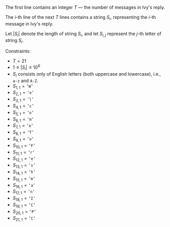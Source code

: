 The first line contains an integer $T$ — the number of messages in Ivy's reply.

The $i$-th line of the next $T$ lines contains a string $S_i$, representing the $i$-th message in Ivy's reply.

Let $|S_i|$ denote the length of string $S_i$, and let $S_{i,j}$ represent the $j$-th letter of string $S_i$.

Constraints:

- $T = 21$
- $1 \leq |S_i| \leq 10^6$
- $S_i$ consists only of English letters (both uppercase and lowercase), i.e., `a-z` and `A-Z`.
- $S_{1,1} = \texttt{'W'}$
- $S_{2,1} = \texttt{'e'}$
- $S_{3,1} = \texttt{'l'}$
- $S_{4,1} = \texttt{'c'}$
- $S_{5,1} = \texttt{'o'}$
- $S_{6,1} = \texttt{'m'}$
- $S_{7,1} = \texttt{'e'}$
- $S_{8,1} = \texttt{'T'}$
- $S_{9,1} = \texttt{'o'}$
- $S_{10,1} = \texttt{'F'}$
- $S_{11,1} = \texttt{'r'}$
- $S_{12,1} = \texttt{'e'}$
- $S_{13,1} = \texttt{'s'}$
- $S_{14,1} = \texttt{'h'}$
- $S_{15,1} = \texttt{'m'}$
- $S_{16,1} = \texttt{'a'}$
- $S_{17,1} = \texttt{'n'}$
- $S_{18,1} = \texttt{'I'}$
- $S_{19,1} = \texttt{'C'}$
- $S_{20,1} = \texttt{'P'}$
- $S_{21,1} = \texttt{'C'}$
